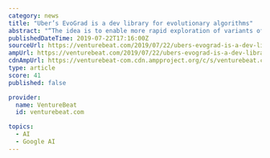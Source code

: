 ```yaml
---
category: news
title: "Uber’s EvoGrad is a dev library for evolutionary algorithms"
abstract: "“The idea is to enable more rapid exploration of variants of NES, similar to how [Google’s TensorFlow machine learning framework] enables deep learning research,” wrote project contributors ..."
publishedDateTime: 2019-07-22T17:16:00Z
sourceUrl: https://venturebeat.com/2019/07/22/ubers-evograd-is-a-dev-library-for-evolutionary-algorithms/
ampUrl: https://venturebeat.com/2019/07/22/ubers-evograd-is-a-dev-library-for-evolutionary-algorithms/amp/
cdnAmpUrl: https://venturebeat-com.cdn.ampproject.org/c/s/venturebeat.com/2019/07/22/ubers-evograd-is-a-dev-library-for-evolutionary-algorithms/amp/
type: article
score: 41
published: false

provider:
  name: VentureBeat
  id: venturebeat.com

topics:
  - AI
  - Google AI
---
```

